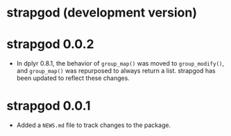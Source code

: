 # strapgod (development version)

# strapgod 0.0.2

* In dplyr 0.8.1, the behavior of `group_map()` was moved to `group_modify()`,
and `group_map()` was repurposed to always return a list. strapgod has been
updated to reflect these changes.

# strapgod 0.0.1

* Added a `NEWS.md` file to track changes to the package.
